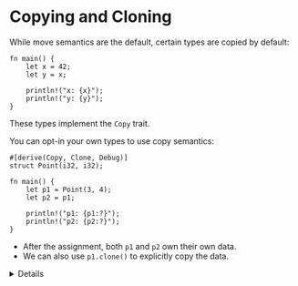 # Copying and Cloning

While move semantics are the default, certain types are copied by default:

```rust,editable
fn main() {
    let x = 42;
    let y = x;

    println!("x: {x}");
    println!("y: {y}");
}
```

These types implement the `Copy` trait.

You can opt-in your own types to use copy semantics:

```rust,editable
#[derive(Copy, Clone, Debug)]
struct Point(i32, i32);

fn main() {
    let p1 = Point(3, 4);
    let p2 = p1;

    println!("p1: {p1:?}");
    println!("p2: {p2:?}");
}
```

- After the assignment, both `p1` and `p2` own their own data.
- We can also use `p1.clone()` to explicitly copy the data.

<details>

Copying and cloning are not the same thing:

- Copying refers to bitwise copies of memory regions and does not work on arbitrary objects.
- Copying does not allow for custom logic (unlike copy constructors in C++).
- Cloning is a more general operation and also allows for custom behavior by implementing the `Clone` trait.
- Copying does not work on types that implement the `Drop` trait.

In the above example, try the following:

- Add a `String` field to `struct Point`. It will not compile because `String` is not a `Copy` type.
- Remove `Copy` from the `derive` attribute. The compiler error is now in the `println!` for `p1`.
- Show that it works if you clone `p1` instead.

If students ask about `derive`, it is sufficient to say that this is a way to generate code in Rust
at compile time. In this case the default implementations of `Copy` and `Clone` traits are generated.

</details>
